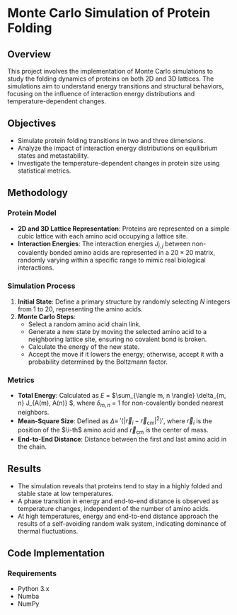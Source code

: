 # Monte Carlo Simulation of Protein Folding

## Overview

This project involves the implementation of Monte Carlo simulations to study the folding dynamics of proteins on both 2D and 3D lattices. The simulations aim to understand energy transitions and structural behaviors, focusing on the influence of interaction energy distributions and temperature-dependent changes.

## Objectives

- Simulate protein folding transitions in two and three dimensions.
- Analyze the impact of interaction energy distributions on equilibrium states and metastability.
- Investigate the temperature-dependent changes in protein size using statistical metrics.

## Methodology

### Protein Model

- **2D and 3D Lattice Representation**: Proteins are represented on a simple cubic lattice with each amino acid occupying a lattice site.
- **Interaction Energies**: The interaction energies $J_{i, j}$ between non-covalently bonded amino acids are represented in a $20 \times 20$ matrix, randomly varying within a specific range to mimic real biological interactions.

### Simulation Process

1. **Initial State**: Define a primary structure by randomly selecting $N$ integers from 1 to 20, representing the amino acids.
2. **Monte Carlo Steps**:
   - Select a random amino acid chain link.
   - Generate a new state by moving the selected amino acid to a neighboring lattice site, ensuring no covalent bond is broken.
   - Calculate the energy of the new state.
   - Accept the move if it lowers the energy; otherwise, accept it with a probability determined by the Boltzmann factor.

### Metrics

- **Total Energy**: Calculated as $E$ = $\sum_{\langle m, n \rangle} \delta_{m, n} J_{A(m), A(n)} $, where $\delta_{m, n}$ = $1$ for non-covalently bonded nearest neighbors.
- **Mean-Square Size**: Defined as  $\Delta \equiv$ $'\langle \left| \vec{r}_i - \vec{r}_{\text{cm}} \right|^2 \rangle'$, where $\vec{r}_i$ is the position of the $\i-th$ amino acid and $\vec{r}_{\text{cm}}$ is the center of mass.
- **End-to-End Distance**: Distance between the first and last amino acid in the chain.

## Results

- The simulation reveals that proteins tend to stay in a highly folded and stable state at low temperatures.
- A phase transition in energy and end-to-end distance is observed as temperature changes, independent of the number of amino acids.
- At high temperatures, energy and end-to-end distance approach the results of a self-avoiding random walk system, indicating dominance of thermal fluctuations.

## Code Implementation

### Requirements

- Python 3.x
- Numba
- NumPy
